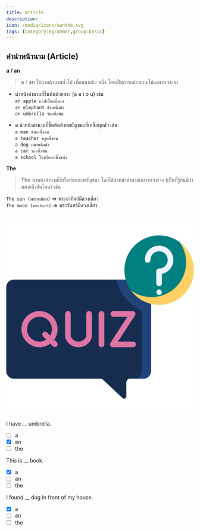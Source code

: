 ```yaml
---
title: Article
description: 
icon: /media/icons/aanthe.svg
tags: {category:6grammar,group:basic}
---
```


## คำนำหน้านาม (Article)


**a / an**

> a / an ใช้นำหน้านามทั่วไป เพื่อหมายถึง หนึ่ง โดยเป็นการกล่าวแบบไม่เฉพาะเจาะจง

* นำหน้าคำนามที่ขึ้นต้นด้วยสระ (a e i o u) เช่น  
  `an apple แอปเปิ้ลหนึ่งผล`  
  `an elephant ช้างหนึ่งตัว`  
  `an umbrella ร่มหนึ่งคัน`  

* a นำหน้าคำนามที่ขึ้นต้นด้วยพยัญชนะที่เหลือทุกตัว เช่น  
  `a man ชายหนึ่งคน`  
  `a teacher ครูหนึ่งคน`  
  `a dog หมาหนึ่งตัว`  
  `a car รถหนึ่งคัน`  
  `a school โรงเรียนหนึ่งแห่ง`  

**The**  
> The นำหน้าคำนามได้ทั้งสระและพยัญชนะ โดยใช้นำหน้าคำนามเฉพาะเจาะจง (เป็นที่รู้กันดีว่าหมายถึงอันไหน) เช่น  

`The sun (พระอาทิตย์)` => พระอาทิตย์มีดวงเดียว   
`The moon (พระจันทร์)` => พระจันทร์มีดวงเดียว 



# ![icon](/media/icons/quiz.svg) 

I have __ umbrella.

- [ ] a
- [x] an
- [ ] the

This is __ book.

- [x] a
- [ ] an
- [ ] the

I found __ dog in front of my house.

- [x] a
- [ ] an
- [ ] the